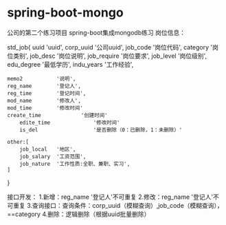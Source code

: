 # spring-boot-mongo
公司的第二个练习项目
spring-boot集成mongodb练习
岗位信息：

std_job{
	uuid 			'uuid',
	corp_uuid 		'公司uuid',
	job_code 		'岗位代码',
	category 		'岗位类别',
	job_desc 		'岗位说明',
	job_require		'岗位要求',
	job_level 		'岗位级别',
	edu_degree		'最低学历',
	indu_years		'工作经验',

	memo2 			'说明',
	reg_name 		'登记人',
	reg_time 		'登记时间',
	mod_name 		'修改人',
	mod_time 		'修改时间'
	create_time             '创建时间'
        edite_time              '修改时间'
        is_del                  '是否删除（0：已删除，1：未删除）'

	other:[
		job_local 	'地区',
		job_salary 	'工资范围',
		job_nature 	'工作性质:全职、兼职、实习',
	]
}

接口开发：
1.新增：reg_name '登记人'不可重复
2.修改：reg_name '登记人'不可重复
3.查询接口：查询条件：corp_uuid（模糊查询）,job_code（模糊查询）， ==category
4.删除：逻辑删除（根据uuid批量删除）
